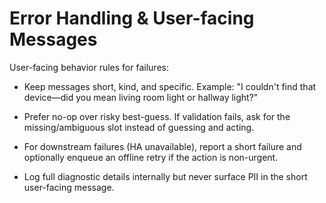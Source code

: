 # Error Handling & User-facing Messages

User-facing behavior rules for failures:

- Keep messages short, kind, and specific. Example: "I couldn't find that
  device—did you mean living room light or hallway light?"

- Prefer no-op over risky best-guess. If validation fails, ask for the
  missing/ambiguous slot instead of guessing and acting.

- For downstream failures (HA unavailable), report a short failure and
  optionally enqueue an offline retry if the action is non-urgent.

- Log full diagnostic details internally but never surface PII in the
  short user-facing message.
